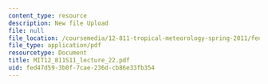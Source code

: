 ```yaml
---
content_type: resource
description: New file Upload
file: null
file_location: /coursemedia/12-811-tropical-meteorology-spring-2011/fed47d593b0f7cae236dcb86e33fb354_MIT12_811S11_lecture_22.pdf
file_type: application/pdf
resourcetype: Document
title: MIT12_811S11_lecture_22.pdf
uid: fed47d59-3b0f-7cae-236d-cb86e33fb354
---
```

